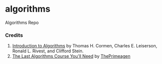 # algorithms

Algorithms Repo

### Credits

1. [Introduction to Algorithms](https://en.wikipedia.org/wiki/Introduction_to_Algorithms) by Thomas H. Cormen, Charles E. Leiserson, Ronald L. Rivest, and Clifford Stein.
2. [The Last Algorithms Course You'll Need](https://frontendmasters.com/courses/algorithms/) by [ThePrimeagen](https://github.com/ThePrimeagen)
